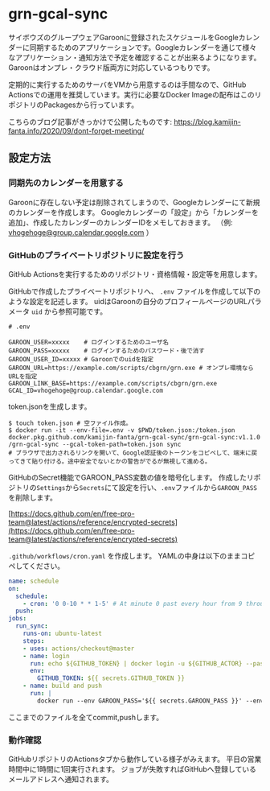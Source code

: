 # grn-gcal-sync

サイボウズのグループウェアGaroonに登録されたスケジュールをGoogleカレンダーに同期するためのアプリケーションです。Googleカレンダーを通じて様々なアプリケーション・通知方法で予定を確認することが出来るようになります。Garoonはオンプレ・クラウド版両方に対応しているつもりです。

定期的に実行するためのサーバをVMから用意するのは手間なので、GitHub Actionsでの運用を推奨しています。実行に必要なDocker Imageの配布はこのリポジトリのPackagesから行っています。

こちらのブログ記事がきっかけで公開したものです: https://blog.kamijin-fanta.info/2020/09/dont-forget-meeting/

## 設定方法

### 同期先のカレンダーを用意する

Garoonに存在しない予定は削除されてしまうので、Googleカレンダーにて新規のカレンダーを作成します。
Googleカレンダーの「設定」から「カレンダーを追加」、作成したカレンダーのカレンダーIDをメモしておきます。
（例: vhogehoge@group.calendar.google.com ）

### GitHubのプライベートリポジトリに設定を行う

GitHub Actionsを実行するためのリポジトリ・資格情報・設定等を用意します。

GitHubで作成したプライベートリポジトリへ、 `.env` ファイルを作成して以下のような設定を記述します。
uidはGaroonの自分のプロフィールページのURLパラメータ `uid` から参照可能です。

```env
# .env

GAROON_USER=xxxxx    # ログインするためのユーザ名
GAROON_PASS=xxxxx    # ログインするためのパスワード・後で消す
GAROON_USER_ID=xxxxx # Garoonでのuidを指定
GAROON_URL=https://example.com/scripts/cbgrn/grn.exe # オンプレ環境ならURLを指定
GAROON_LINK_BASE=https://example.com/scripts/cbgrn/grn.exe
GCAL_ID=vhogehoge@group.calendar.google.com
```

token.jsonを生成します。

```
$ touch token.json # 空ファイル作成。
$ docker run -it --env-file=.env -v $PWD/token.json:/token.json docker.pkg.github.com/kamijin-fanta/grn-gcal-sync/grn-gcal-sync:v1.1.0 /grn-gcal-sync --gcal-token-path=token.json sync
# ブラウザで出力されるリンクを開いて、Google認証後のトークンをコピペして、端末に戻ってきて貼り付ける。途中安全でないとかの警告がでるが無視して進める。
```

GitHubのSecret機能でGAROON_PASS変数の値を暗号化します。
作成したリポジトリの`Settings`から`Secrets`にて設定を行い、`.env`ファイルから`GAROON_PASS`を削除します。

[https://docs.github.com/en/free-pro-team@latest/actions/reference/encrypted-secrets](https://docs.github.com/en/free-pro-team@latest/actions/reference/encrypted-secrets)

`.github/workflows/cron.yaml` を作成します。
YAMLの中身は以下のままコピペしてください。

```yaml
name: schedule
on:
  schedule:
    - cron: '0 0-10 * * 1-5' # At minute 0 past every hour from 9 through 19 on every day-of-week from Monday through Friday.
  push:
jobs:
  run_sync:
    runs-on: ubuntu-latest
    steps:
    - uses: actions/checkout@master
    - name: login
      run: echo ${GITHUB_TOKEN} | docker login -u ${GITHUB_ACTOR} --password-stdin docker.pkg.github.com
      env:
        GITHUB_TOKEN: ${{ secrets.GITHUB_TOKEN }}
    - name: build and push
      run: |
        docker run --env GAROON_PASS='${{ secrets.GAROON_PASS }}' --env-file=.env -v $PWD/token.json:/token.json docker.pkg.github.com/kamijin-fanta/grn-gcal-sync/grn-gcal-sync:v1.1.0 /grn-gcal-sync --gcal-token-path=token.json sync
```

ここまでのファイルを全てcommit,pushします。

### 動作確認

GitHubリポジトリのActionsタブから動作している様子がみえます。
平日の営業時間中に1時間に1回実行されます。
ジョブが失敗すればGitHubへ登録しているメールアドレスへ通知されます。
